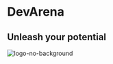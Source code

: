 # DevArena
## Unleash your potential
![logo-no-background](https://github.com/user-attachments/assets/2f82f99d-f2b9-45bf-9f31-17f710dec91d)
